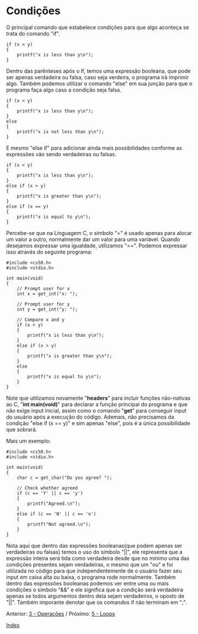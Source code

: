 # Condições

O principal comando que estabelece condições para que algo aconteça se trata do comando "if".
```
if (x < y)
{
    printf("x is less than y\n");
}
```
Dentro das parênteses após o If, temos uma expressão booleana, que pode ser apenas verdadeira ou falsa, caso seja verdeira, o programa irá imprimir algo.
Também podemos utilizar o comando "else" em sua junção para que o programa faça algo caso a condição seja falsa.
```
if (x < y)
{
    printf("x is less than y\n");
}
else
{
    printf("x is not less than y\n");
}
```
E mesmo "else if" para adicionar ainda mais possibilidades conforme as expressões vão sendo verdadeiras ou falsas.
```
if (x < y)
{
    printf("x is less than y\n");
}
else if (x > y)
{
    printf("x is greater than y\n");
}
else if (x == y)
{
    printf("x is equal to y\n");
}
```
Percebe-se que na Linguagem C, o símbolo "=" é usado apenas para alocar um valor a outro, normalmente dar um valor para uma variável. Quando desejamos expressar uma igualdade, utilizamos "==". Podemos expressar isso através do seguinte programa:
```
#include <cs50.h>
#include <stdio.h>

int main(void)
{
    // Prompt user for x
    int x = get_int("x: ");

    // Prompt user for y
    int y = get_int("y: ");

    // Compare x and y
    if (x < y)
    {
        printf("x is less than y\n");
    }
    else if (x > y)
    {
        printf("x is greater than y\n");
    }
    else
    {
        printf("x is equal to y\n");
    }
}
```
Note que utilizamos novamente "**headers**" para incluir funções não-nativas ao C, "**int main(void)**" para declarar a função principal do programa e que não exige input inicial, assim como o comando "**get**" para conseguir input do usuário após a execução do código. 
Ademais, não precisamos da condição "else if (x == y)" e sim apenas "else", pois é a única possibilidade que sobrará.

Mais um exemplo:
```
#include <cs50.h>
#include <stdio.h>

int main(void)
{
    char c = get_char("Do you agree? ");

    // Check whether agreed
    if (c == 'Y' || c == 'y')
    {
        printf("Agreed.\n");
    }
    else if (c == 'N' || c == 'n')
    {
        printf("Not agreed.\n");
    }
}
```
Nota aqui que dentro das expressões booleanas(que podem apenas ser verdadeiras ou falsas) temos o uso do símbolo "||", ele representa que a expressão inteira será tida como verdadeira desde que no mínimo uma das condições presentes sejam verdadeiras, o mesmo que um "ou" e foi utilizada no código para que independentemente de o usuário fazer seu input em caixa alta ou baixa, o programa rode normalmente. Também dentro das expressões booleanas podemos ver entre uma ou mais condições o símbolo "&&" e ele significa que a condição será verdadeira apenas se todos argumentos dentro dela sejam verdadeiros, o oposto de "||". Também imporante denotar que os comandos if não terminam em ";".

Anterior: [3 - Operações](https://github.com/diegoenriquecardoso/c-language-in-cs50/blob/main/content/operacoes.md) / Próximo: [5 - Loops](https://github.com/diegoenriquecardoso/c-language-in-cs50/blob/main/content/loops.md)

[Index]()
